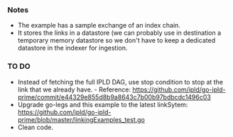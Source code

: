 ### Notes
- The example has a sample exchange of an index chain.
- It stores the links in a datastore (we can probably use in destination a temporary memory datastore so we don't
have to keep a dedicated datastore in the indexer for ingestion.

### TO DO
- Instead of fetching the full IPLD DAG, use stop condition to stop at the link
that we already have. 
        - Reference: https://github.com/ipld/go-ipld-prime/commit/e44329e855d8b9a8643c7b00b97bdbcdc1496c03
- Upgrade go-legs and this example to the latest linkSytem: https://github.com/ipld/go-ipld-prime/blob/master/linkingExamples_test.go
- Clean code.
